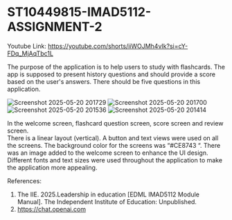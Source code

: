 # ST10449815-IMAD5112-ASSIGNMENT-2
Youtube Link: https://youtube.com/shorts/iiWOJMh4vIk?si=cY-FDq_MjAqTbc1L

The purpose of the application is to help users to study with flashcards.
The app is supposed to present history questions and should provide a score based on the user's answers. 
There should be five questions in this application. 




![Screenshot 2025-05-20 201729](https://github.com/user-attachments/assets/36aa39b1-c371-45c5-93eb-6cdecc29ac8a)
![Screenshot 2025-05-20 201700](https://github.com/user-attachments/assets/d7c73451-6e69-4142-bb43-47f95c5ea233)
![Screenshot 2025-05-20 201536](https://github.com/user-attachments/assets/e228063d-60ba-4048-9e56-537663297a95)
![Screenshot 2025-05-20 201414](https://github.com/user-attachments/assets/ce671a4b-9ea2-4c03-aefc-44a6b4a5d721)



In the welcome screen, flashcard question screen, score screen and review screen. 	
There is a linear layout (vertical). A button and text views were used on all the screens. 
The background color for the screens was “#CE8743 “. 
There was an image added to the welcome screen to enhance the UI design.
Different fonts and text sizes were used throughout the application to make the application more appealing. 



References:
1) The IIE. 2025.Leadership in education [EDML IMAD5112 Module Manual]. The 
Independent Institute of Education: Unpublished.  
2) https://chat.openai.com
